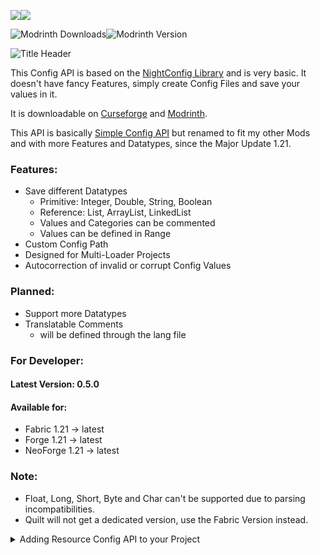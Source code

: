 ![](https://cf.way2muchnoise.eu/975801.svg)![](https://cf.way2muchnoise.eu/versions/975801.svg)

![Modrinth Downloads](https://img.shields.io/modrinth/dt/69TY9iyJ?logo=modrinth&label=Downloads&color=%2300AF5C)![Modrinth Version](https://img.shields.io/modrinth/v/69TY9iyJ?logo=modrinth&label=Available%20For&color=%2300AF5C)

![Title Header](https://cdn.modrinth.com/data/69TY9iyJ/images/9766e95e84d5abf6c2ff5ca19a5f317bc6280d3a.png)

This Config API is based on the [NightConfig Library](https://github.com/TheElectronWill/night-config) and is very basic.
It doesn't have fancy Features, simply create Config Files and save your values in it.

It is downloadable on [Curseforge](https://www.curseforge.com/minecraft/mc-mods/resource-config-api) and [Modrinth](https://modrinth.com/mod/resource-config-api).

This API is basically [Simple Config API](https://www.curseforge.com/minecraft/mc-mods/simple-config-api) but renamed to fit my other Mods and with more Features and Datatypes, since the Major Update 1.21.

### Features:

- Save different Datatypes
  - Primitive: Integer, Double, String, Boolean
  - Reference: List, ArrayList, LinkedList
  - Values and Categories can be commented
  - Values can be defined in Range
- Custom Config Path
- Designed for Multi-Loader Projects
- Autocorrection of invalid or corrupt Config Values

### Planned:

- Support more Datatypes
- Translatable Comments
  - will be defined through the lang file

### For Developer:

#### Latest Version: 0.5.0
#### Available for:
- Fabric 1.21 -> latest
- Forge 1.21 -> latest
- NeoForge 1.21 -> latest

### Note:
- Float, Long, Short, Byte and Char can't be supported due to parsing incompatibilities.
- Quilt will not get a dedicated version, use the Fabric Version instead.

<details>
<summary>Adding Resource Config API to your Project</summary>

````groovy
    repositories {
        maven {
          name = "xStopho Mods"
          url = "https://raw.githubusercontent.com/Stein-N/resources/main/maven"
        }
    }
````

When you want to use this API in a Quilt Project u have to use the Fabric version.
````groovy
    dependencies {
        implementation "xstopho.resource-config-api:resource-config-api-common:{major_minecraft_version}+{api_version}"
        implementation "xstopho.resource-config-api:resource-config-api-fabric:{major_minecraft_version}+{api_version}"
        implementation "xstopho.resource-config-api:resource-config-api-forge:{major_minecraft_version}+{api_version}"
        implementation "xstopho.resource-config-api:resource-config-api-neoforge:{major_minecraft_version}+{api_version}"
    }
````
</details>